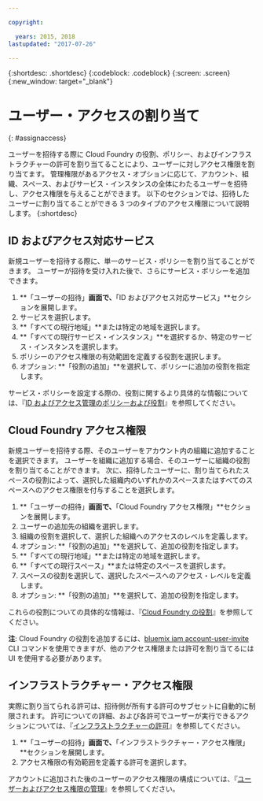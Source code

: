 ```yaml
---

copyright:

  years: 2015, 2018
lastupdated: "2017-07-26"

---
```


{:shortdesc: .shortdesc}
{:codeblock: .codeblock}
{:screen: .screen}
{:new_window: target="_blank"}

# ユーザー・アクセスの割り当て
{: #assignaccess}

ユーザーを招待する際に Cloud Foundry の役割、ポリシー、およびインフラストラクチャーの許可を割り当てることにより、ユーザーに対しアクセス権限を割り当てます。 管理権限があるアクセス・オプションに応じて、アカウント、組織、スペース、およびサービス・インスタンスの全体にわたるユーザーを招待し、アクセス権限を与えることができます。 以下のセクションでは、招待したユーザーに割り当てることができる 3 つのタイプのアクセス権限について説明します。
{:shortdesc}

## ID およびアクセス対応サービス

新規ユーザーを招待する際に、単一のサービス・ポリシーを割り当てることができます。 ユーザーが招待を受け入れた後で、さらにサービス・ポリシーを追加できます。

1. **「ユーザーの招待」**画面で、**「ID およびアクセス対応サービス」**セクションを展開します。
2. サービスを選択します。
3. **「すべての現行地域」**または特定の地域を選択します。
4. **「すべての現行サービス・インスタンス」**を選択するか、特定のサービス・インスタンスを選択します。
5. ポリシーのアクセス権限の有効範囲を定義する役割を選択します。
6. オプション: **「役割の追加」**を選択して、ポリシーに追加の役割を指定します。

サービス・ポリシーを設定する際の、役割に関するより具体的な情報については、『[ID およびアクセス管理のポリシーおよび役割](/docs/iam/users_roles.html#iamusermanpol)』を参照してください。

## Cloud Foundry アクセス権限

新規ユーザーを招待する際、そのユーザーをアカウント内の組織に追加することを選択できます。 ユーザーを組織に追加する場合、そのユーザーに組織の役割を割り当てることができます。 次に、招待したユーザーに、割り当てられたスペースの役割によって、選択した組織内のいずれかのスペースまたはすべてのスペースへのアクセス権限を付与することを選択します。

1. **「ユーザーの招待」**画面で、**「Cloud Foundry アクセス権限」**セクションを展開します。
2. ユーザーの追加先の組織を選択します。
3. 組織の役割を選択して、選択した組織へのアクセスのレベルを定義します。
4. オプション: **「役割の追加」**を選択して、追加の役割を指定します。
5. **「すべての現行地域」**または特定の地域を選択します。
6. **「すべての現行スペース」**または特定のスペースを選択します。
7. スペースの役割を選択して、選択したスペースへのアクセス・レベルを定義します。
8. オプション: **「役割の追加」**を選択して、追加の役割を指定します。

これらの役割についての具体的な情報は、『[Cloud Foundry の役割](/docs/iam/users_roles.html#cfroles)』を参照してください。

**注**: Cloud Foundry の役割を追加するには、[bluemix iam account-user-invite](/docs/cli/reference/bluemix_cli/bx_cli.html#bluemix_iam_account_user_invite) CLI コマンドを使用できますが、他のアクセス権限または許可を割り当てるには UI を使用する必要があります。

## インフラストラクチャー・アクセス権限

実際に割り当てられる許可は、招待側が所有する許可のサブセットに自動的に制限されます。 許可についての詳細、および各許可でユーザーが実行できるアクションについては、『[インフラストラクチャーの許可](/docs/iam/users_roles.html#infrapermissions)』を参照してください。

1. **「ユーザーの招待」**画面で、**「インフラストラクチャー・アクセス権限」**セクションを展開します。
2. アクセス権限の有効範囲を定義する許可を選択します。

アカウントに追加された後のユーザーのアクセス権限の構成については、『[ユーザーおよびアクセス権限の管理](/docs/iam/iamusermanage.html)』を参照してください。

